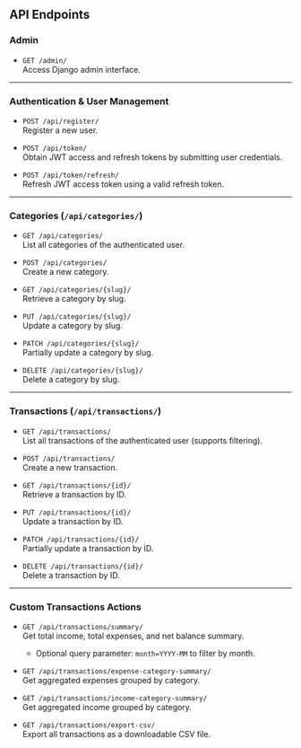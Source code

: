 ## API Endpoints

### Admin
- `GET /admin/`  
  Access Django admin interface.

---

### Authentication & User Management

- `POST /api/register/`  
  Register a new user.

- `POST /api/token/`  
  Obtain JWT access and refresh tokens by submitting user credentials.

- `POST /api/token/refresh/`  
  Refresh JWT access token using a valid refresh token.

---

### Categories (`/api/categories/`)

- `GET /api/categories/`  
  List all categories of the authenticated user.

- `POST /api/categories/`  
  Create a new category.

- `GET /api/categories/{slug}/`  
  Retrieve a category by slug.

- `PUT /api/categories/{slug}/`  
  Update a category by slug.

- `PATCH /api/categories/{slug}/`  
  Partially update a category by slug.

- `DELETE /api/categories/{slug}/`  
  Delete a category by slug.

---

### Transactions (`/api/transactions/`)

- `GET /api/transactions/`  
  List all transactions of the authenticated user (supports filtering).

- `POST /api/transactions/`  
  Create a new transaction.

- `GET /api/transactions/{id}/`  
  Retrieve a transaction by ID.

- `PUT /api/transactions/{id}/`  
  Update a transaction by ID.

- `PATCH /api/transactions/{id}/`  
  Partially update a transaction by ID.

- `DELETE /api/transactions/{id}/`  
  Delete a transaction by ID.

---

### Custom Transactions Actions

- `GET /api/transactions/summary/`  
  Get total income, total expenses, and net balance summary.  
  - Optional query parameter: `month=YYYY-MM` to filter by month.

- `GET /api/transactions/expense-category-summary/`  
  Get aggregated expenses grouped by category.

- `GET /api/transactions/income-category-summary/`  
  Get aggregated income grouped by category.

- `GET /api/transactions/export-csv/`  
  Export all transactions as a downloadable CSV file.
